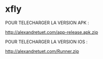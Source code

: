 # xfly

POUR TELECHARGER LA VERSION APK :

http://alexandretuet.com/app-release.apk.zip

POUR TELECHARGER LA VERSION IOS :

http://alexandretuet.com/Runner.zip
